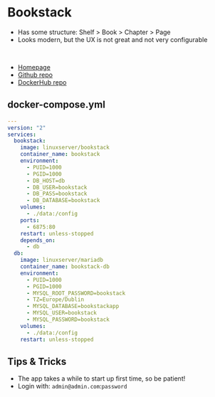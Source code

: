# Bookstack

- Has some structure: Shelf > Book > Chapter > Page
- Looks modern, but the UX is not great and not very configurable


<br>

- [Homepage](https://www.bookstackapp.com/)
- [Github repo](https://github.com/BookStackApp/BookStack)
- [DockerHub repo](https://hub.docker.com/r/linuxserver/bookstack)


## docker-compose.yml
```yml
---
version: "2"
services:
  bookstack:
    image: linuxserver/bookstack
    container_name: bookstack
    environment:
      - PUID=1000
      - PGID=1000
      - DB_HOST=db
      - DB_USER=bookstack
      - DB_PASS=bookstack
      - DB_DATABASE=bookstack
    volumes:
      - ./data:/config
    ports:
      - 6875:80
    restart: unless-stopped
    depends_on:
      - db
  db:
    image: linuxserver/mariadb
    container_name: bookstack-db
    environment:
      - PUID=1000
      - PGID=1000
      - MYSQL_ROOT_PASSWORD=bookstack
      - TZ=Europe/Dublin
      - MYSQL_DATABASE=bookstackapp
      - MYSQL_USER=bookstack
      - MYSQL_PASSWORD=bookstack
    volumes:
      - ./data:/config
    restart: unless-stopped
```


## Tips & Tricks
- The app takes a while to start up first time, so be patient!
- Login with:  `admin@admin.com`:`password`
